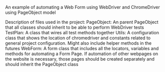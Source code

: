 An example of automating a Web Form using WebDriver and ChromeDriver using PageObject model


Description of files used in the project:
PageObject: An parent PageObject that all classes should inherit to be able to perform WebDriver tests
TestPlan: A class that wires all test methods together
Utils: A configuration class that shows the location of chromedriver and constants related to general project configuration. Might also include helper methods in the futures
WebForm: A form class that includes all the locators, variables and methods for automating a Form Page. If automation of other webpages on the website is necessary, those pages should be created separately and should inherit the PageObject class

